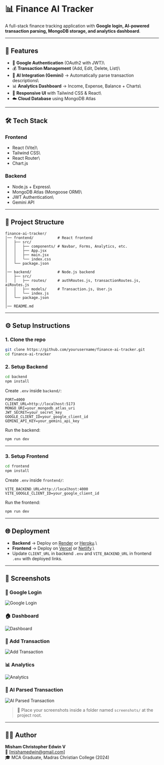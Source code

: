 # 📊 Finance AI Tracker

A full-stack finance tracking application with **Google login,
AI-powered transaction parsing, MongoDB storage, and analytics
dashboard**.

------------------------------------------------------------------------

## 🚀 Features

-   🔑 **Google Authentication** (OAuth2 with JWT)\
-   💰 **Transaction Management** (Add, Edit, Delete, List)\
-   🤖 **AI Integration (Gemini)** → Automatically parse transaction
    descriptions\
-   📊 **Analytics Dashboard** → Income, Expense, Balance + Charts\
-   🎨 **Responsive UI** with Tailwind CSS & React\
-   ☁️ **Cloud Database** using MongoDB Atlas

------------------------------------------------------------------------

## 🛠️ Tech Stack

### Frontend

-   React (Vite)\
-   Tailwind CSS\
-   React Router\
-   Chart.js

### Backend

-   Node.js + Express\
-   MongoDB Atlas (Mongoose ORM)\
-   JWT Authentication\
-   Gemini API

------------------------------------------------------------------------

## 📂 Project Structure

    finance-ai-tracker/
    │── frontend/           # React frontend
    │   ├── src/
    │   │   ├── components/ # Navbar, Forms, Analytics, etc.
    │   │   ├── App.jsx
    │   │   ├── main.jsx
    │   │   └── index.css
    │   └── package.json
    │
    │── backend/            # Node.js backend
    │   ├── src/
    │   │   ├── routes/     # authRoutes.js, transactionRoutes.js, aiRoutes.js
    │   │   ├── models/     # Transaction.js, User.js
    │   │   └── index.js
    │   └── package.json
    │
    │── README.md

------------------------------------------------------------------------

## ⚙️ Setup Instructions

### 1. Clone the repo

``` sh
git clone https://github.com/yourusername/finance-ai-tracker.git
cd finance-ai-tracker
```

### 2. Setup Backend

``` sh
cd backend
npm install
```

Create `.env` inside `backend/`:

``` env
PORT=4000
CLIENT_URL=http://localhost:5173
MONGO_URI=your_mongodb_atlas_uri
JWT_SECRET=your_secret_key
GOOGLE_CLIENT_ID=your_google_client_id
GEMINI_API_KEY=your_gemini_api_key
```

Run the backend:

``` sh
npm run dev
```

------------------------------------------------------------------------

### 3. Setup Frontend

``` sh
cd frontend
npm install
```

Create `.env` inside `frontend/`:

``` env
VITE_BACKEND_URL=http://localhost:4000
VITE_GOOGLE_CLIENT_ID=your_google_client_id
```

Run the frontend:

``` sh
npm run dev
```

------------------------------------------------------------------------

## 🌐 Deployment

-   **Backend** → Deploy on [Render](https://render.com/) or
    [Heroku](https://heroku.com/).\
-   **Frontend** → Deploy on [Vercel](https://vercel.com/) or
    [Netlify](https://netlify.com/).\
-   Update `CLIENT_URL` in backend `.env` and `VITE_BACKEND_URL` in
    frontend `.env` with deployed links.

------------------------------------------------------------------------

## 📸 Screenshots

### 🔑 Google Login

![Google Login](screenshots/google-login.png)

### 🏠 Dashboard

![Dashboard](screenshots/dashboard.png)

### 📝 Add Transaction

![Add Transaction](screenshots/add-transaction.png)

### 📊 Analytics

![Analytics](screenshots/analytics.png)

### 🤖 AI Parsed Transaction

![AI Parsed Transaction](screenshots/ai-parsed.png)

> 📌 Place your screenshots inside a folder named `screenshots/` at the
> project root.

------------------------------------------------------------------------

## 👨‍💻 Author

**Misham Christopher Edwin V**\
📧 \[mishamedwin@gmail.com\]\
🎓 MCA Graduate, Madras Christian College (2024)
